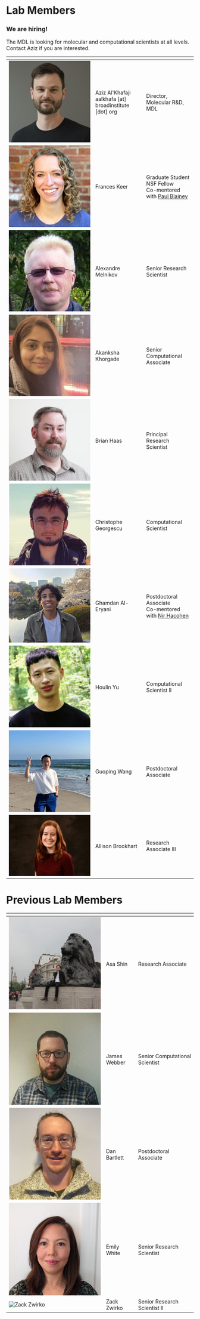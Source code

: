 # Lab Members

<!-- 
the empty comments in the header are necessary to convince markdown it is a table.
-->

### We are hiring!

The MDL is looking for molecular and computational scientists at all levels. Contact Aziz if you are interested.

| | <!-- --> | <!-- -->
|-|----------|---------
| ![Aziz Al'Khafaji](img/aziz.jpeg) | Aziz Al'Khafaji <br/> aalkhafa \[at\] broadinstitute \[dot\] org | Director, Molecular R&D, MDL
| ![Frances Keer](img/frances.png) | Frances Keer | Graduate Student <br/>NSF Fellow<br/>Co-mentored with [Paul Blainey](http://blainey.mit.edu/)
| ![Alexandre Melnikov](img/alex.jpg) | Alexandre Melnikov | Senior Research Scientist
| ![Akanksha Khorgade](img/akanksha.jpg) | Akanksha Khorgade | Senior Computational Associate
| ![Brian Haas](img/brian.png) | Brian Haas | Principal Research Scientist
| ![Christophe Georgescu](img/christophe.png) | Christophe Georgescu | Computational Scientist
| ![Ghamdan Al-Eryani](img/gammy.jpg) | Ghamdan Al-Eryani | Postdoctoral Associate<br/>Co-mentored with [Nir Hacohen](https://www.massgeneral.org/cancer-center/clinical-trials-and-research/center-for-cancer-research/investigators/hacohen-lab)
| ![Houlin Yu](img/houlin.png) | Houlin Yu | Computational Scientist II
| ![Guoping Wang](img/guoping.png) | Guoping Wang | Postdoctoral Associate
| ![Allison Brookhart](img/allison.jpg) | Allison Brookhart | Research Associate III


# Previous Lab Members

| | <!-- --> | <!-- -->
|-|----------|---------
| ![Asa Shin](img/previous/asa.jpeg) | Asa Shin | Research Associate
| ![James Webber](img/previous/james.jpg) | James Webber | Senior Computational Scientist
| ![Dan Bartlett](img/previous/dan.png) | Dan Bartlett | Postdoctoral Associate
| ![Emily White](img/previous/emily.jpg) | Emily White | Senior Research Scientist
| ![Zack Zwirko](img/previous/zack.jpg) | Zack Zwirko | Senior Research Scientist II

